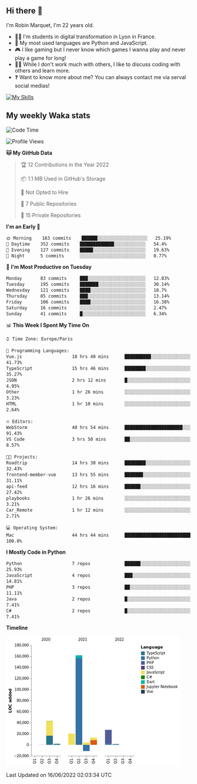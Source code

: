 ## Hi there 👋

I'm Robin Marquet, I'm 22 years old.

- 👨‍💻 I'm students in digital transformation in Lyon in France.
- 🌱 My most used languages are Python and JavaScript.
- 🎮 I like gaming but I never know which games I wanna play and never play a game for long!
- 👯‍♀️ While I don't work much with others, I like to discuss coding with others and learn more.
- ❓ Want to know more about me? You can always contact me via serval social medias!

[![My Skills](https://skillicons.dev/icons?i=js,html,css,docker,express,figma,firebase,graphql,mongodb,mysql,nodejs,py,react,ts,vue)](https://skillicons.dev)

## My weekly Waka stats

<!--START_SECTION:waka-->
![Code Time](http://img.shields.io/badge/Code%20Time-0%20secs-blue)

![Profile Views](http://img.shields.io/badge/Profile%20Views-0-blue)

**🐱 My GitHub Data** 

> 🏆 12 Contributions in the Year 2022
 > 
> 📦 1.1 MB Used in GitHub's Storage 
 > 
> 🚫 Not Opted to Hire
 > 
> 📜 7 Public Repositories 
 > 
> 🔑 15 Private Repositories  
 > 
**I'm an Early 🐤** 

```text
🌞 Morning    163 commits    ██████░░░░░░░░░░░░░░░░░░░   25.19% 
🌆 Daytime    352 commits    █████████████░░░░░░░░░░░░   54.4% 
🌃 Evening    127 commits    █████░░░░░░░░░░░░░░░░░░░░   19.63% 
🌙 Night      5 commits      ░░░░░░░░░░░░░░░░░░░░░░░░░   0.77%

```
📅 **I'm Most Productive on Tuesday** 

```text
Monday       83 commits     ███░░░░░░░░░░░░░░░░░░░░░░   12.83% 
Tuesday      195 commits    ███████░░░░░░░░░░░░░░░░░░   30.14% 
Wednesday    121 commits    ████░░░░░░░░░░░░░░░░░░░░░   18.7% 
Thursday     85 commits     ███░░░░░░░░░░░░░░░░░░░░░░   13.14% 
Friday       106 commits    ████░░░░░░░░░░░░░░░░░░░░░   16.38% 
Saturday     16 commits     ░░░░░░░░░░░░░░░░░░░░░░░░░   2.47% 
Sunday       41 commits     █░░░░░░░░░░░░░░░░░░░░░░░░   6.34%

```


📊 **This Week I Spent My Time On** 

```text
⌚︎ Time Zone: Europe/Paris

💬 Programming Languages: 
Vue.js                   18 hrs 40 mins      ██████████░░░░░░░░░░░░░░░   41.73% 
TypeScript               15 hrs 46 mins      ████████░░░░░░░░░░░░░░░░░   35.27% 
JSON                     2 hrs 12 mins       █░░░░░░░░░░░░░░░░░░░░░░░░   4.95% 
Other                    1 hr 26 mins        ░░░░░░░░░░░░░░░░░░░░░░░░░   3.23% 
HTML                     1 hr 10 mins        ░░░░░░░░░░░░░░░░░░░░░░░░░   2.64%

🔥 Editors: 
WebStorm                 40 hrs 54 mins      ██████████████████████░░░   91.43% 
VS Code                  3 hrs 50 mins       ██░░░░░░░░░░░░░░░░░░░░░░░   8.57%

🐱‍💻 Projects: 
Roadtrip                 14 hrs 30 mins      ████████░░░░░░░░░░░░░░░░░   32.43% 
frontend-member-vue      13 hrs 55 mins      ███████░░░░░░░░░░░░░░░░░░   31.11% 
api-feed                 12 hrs 16 mins      ██████░░░░░░░░░░░░░░░░░░░   27.42% 
playbooks                1 hr 26 mins        ░░░░░░░░░░░░░░░░░░░░░░░░░   3.21% 
Car_Remote               1 hr 12 mins        ░░░░░░░░░░░░░░░░░░░░░░░░░   2.71%

💻 Operating System: 
Mac                      44 hrs 44 mins      █████████████████████████   100.0%

```

**I Mostly Code in Python** 

```text
Python                   7 repos             ██████░░░░░░░░░░░░░░░░░░░   25.93% 
JavaScript               4 repos             ███░░░░░░░░░░░░░░░░░░░░░░   14.81% 
PHP                      3 repos             ██░░░░░░░░░░░░░░░░░░░░░░░   11.11% 
Java                     2 repos             █░░░░░░░░░░░░░░░░░░░░░░░░   7.41% 
C#                       2 repos             █░░░░░░░░░░░░░░░░░░░░░░░░   7.41%

```


**Timeline**

![Chart not found](https://raw.githubusercontent.com/rmarquet21/rmarquet21/main/charts/bar_graph.png) 


 Last Updated on 16/06/2022 02:03:34 UTC
<!--END_SECTION:waka-->
